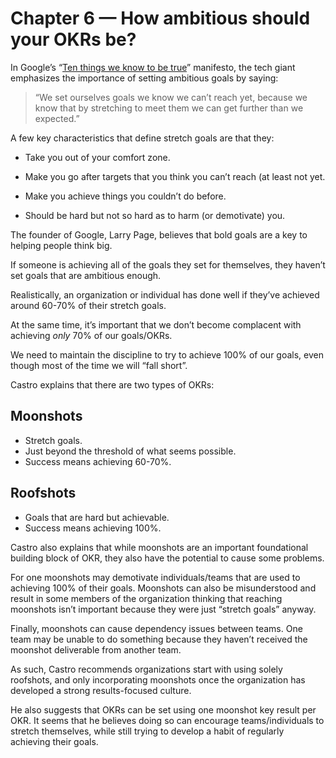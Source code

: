 # Chapter 6 — How ambitious should your OKRs be?

In Google’s “[Ten things we know to be true](https://www.google.com/about/philosophy.html)” manifesto, the tech giant emphasizes the importance of setting ambitious goals by saying:
> “We set ourselves goals we know we can’t reach yet, because we know that by stretching to meet them we can get further than we expected.”

A few key characteristics that define stretch goals are that they:

* Take you out of your comfort zone.

* Make you go after targets that you think you can’t reach (at least not yet.

* Make you achieve things you couldn’t do before.

* Should be hard but not so hard as to harm (or demotivate) you.

The founder of Google, Larry Page, believes that bold goals are a key to helping people think big.

If someone is achieving all of the goals they set for themselves, they haven’t set goals that are ambitious enough. 

Realistically, an organization or individual has done well if they’ve achieved around 60-70% of their stretch goals.

At the same time, it’s important that we don’t become complacent with achieving *only* 70% of our goals/OKRs.

We need to maintain the discipline to try to achieve 100% of our goals, even though most of the time we will “fall short”.

Castro explains that there are two types of OKRs:

## Moonshots
* Stretch goals.
* Just beyond the threshold of what seems possible.
* Success means achieving 60-70%.

## Roofshots
* Goals that are hard but achievable.
* Success means achieving 100%.

Castro also explains that while moonshots are an important foundational building block of OKR, they also have the potential to cause some problems.

For one moonshots may demotivate individuals/teams that are used to achieving 100% of their goals. Moonshots can also be misunderstood and result in some members of the organization thinking that reaching moonshots isn’t important because they were just “stretch goals” anyway.

Finally, moonshots can cause dependency issues between teams. One team may be unable to do something because they haven’t received the moonshot deliverable from another team.

As such, Castro recommends organizations start with using solely roofshots, and only incorporating moonshots once the organization has developed a strong results-focused culture.

He also suggests that OKRs can be set using one moonshot key result per OKR. It seems that he believes doing so can encourage teams/individuals to stretch themselves, while still trying to develop a habit of regularly achieving their goals.
